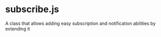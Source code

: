 # subscribe.js
A class that allows adding easy subscription and notification abilities by extending it
